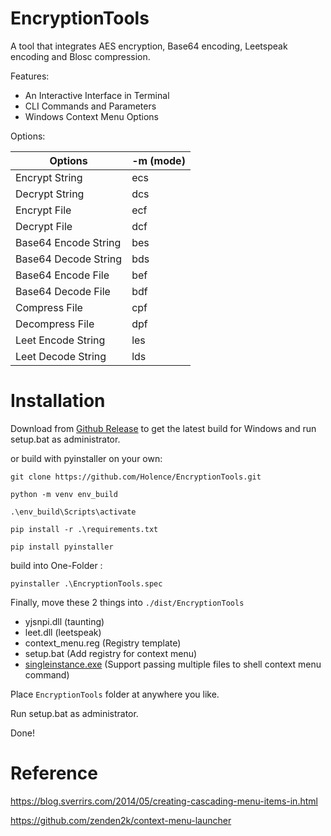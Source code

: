 # EncryptionTools

A tool that integrates AES encryption, Base64 encoding, Leetspeak encoding and Blosc compression.

Features:

- An Interactive Interface in Terminal
- CLI Commands and Parameters
- Windows Context Menu Options

Options:

| Options              | -m (mode) |
| -------------------- | --------- |
| Encrypt String       | ecs       |
| Decrypt String       | dcs       |
| Encrypt File         | ecf       |
| Decrypt File         | dcf       |
| Base64 Encode String | bes       |
| Base64 Decode String | bds       |
| Base64 Encode File   | bef       |
| Base64 Decode File   | bdf       |
| Compress File        | cpf       |
| Decompress File      | dpf       |
| Leet Encode String   | les       |
| Leet Decode String   | lds       |

# Installation

Download from [Github Release](https://github.com/Holence/EncryptionTools/releases) to get the latest build for Windows and run setup.bat as administrator.

or build with pyinstaller on your own:

`git clone https://github.com/Holence/EncryptionTools.git`

`python -m venv env_build`

`.\env_build\Scripts\activate`

`pip install -r .\requirements.txt`

`pip install pyinstaller`

build into One-Folder :

`pyinstaller .\EncryptionTools.spec`

Finally, move these 2 things into `./dist/EncryptionTools`

- yjsnpi.dll (taunting)
- leet.dll (leetspeak)
- context_menu.reg (Registry template)
- setup.bat (Add registry for context menu)
- [singleinstance.exe](https://github.com/zenden2k/context-menu-launcher/releases) (Support passing multiple files to shell context menu command)

Place `EncryptionTools` folder at anywhere you like.

Run setup.bat as administrator.

Done!

# Reference

<https://blog.sverrirs.com/2014/05/creating-cascading-menu-items-in.html>

<https://github.com/zenden2k/context-menu-launcher>

